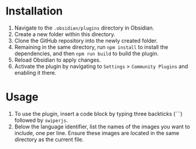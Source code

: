 # Installation

1. Navigate to the `.obsidian/plugins` directory in Obsidian.
2. Create a new folder within this directory.
3. Clone the GitHub repository into the newly created folder.
4. Remaining in the same directory, run `npm install` to install the dependencies, and then `npm run build` to build the plugin.
5. Reload Obsidian to apply changes.
6. Activate the plugin by navigating to `Settings` > `Community Plugins` and enabling it there.

# Usage

1. To use the plugin, insert a code block by typing three backticks (```) followed by `swiperjs`.
2. Below the language identifier, list the names of the images you want to include, one per line. Ensure these images are located in the same directory as the current file.
